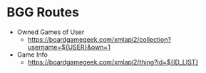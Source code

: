 # BGG Routes
- Owned Games of User
  - https://boardgamegeek.com/xmlapi2/collection?username=${USER}&own=1
- Game Info
  - https://boardgamegeek.com/xmlapi2/thing?id=${ID_LIST}